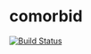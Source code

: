# comorbid

[![Build Status](https://travis-ci.com/adolgert/comorbid.jl.svg?branch=master)](https://travis-ci.com/adolgert/comorbid.jl)
